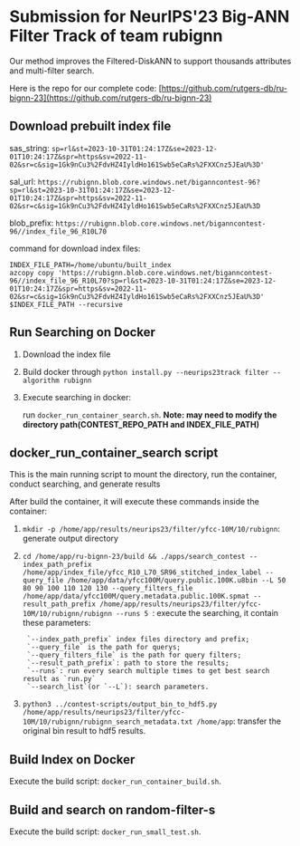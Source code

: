 # Submission for NeurIPS'23 Big-ANN Filter Track of team rubignn

Our method improves the Filtered-DiskANN to support thousands attributes and multi-filter search.

Here is the repo for our complete code: [https://github.com/rutgers-db/ru-bignn-23](https://github.com/rutgers-db/ru-bignn-23)

## Download prebuilt index file

sas_string: `sp=rl&st=2023-10-31T01:24:17Z&se=2023-12-01T10:24:17Z&spr=https&sv=2022-11-02&sr=c&sig=1Gk9nCu3%2FdvHZ4IyldHo161Swb5eCaRs%2FXXCnz5JEaU%3D'`

sal_url: `https://rubignn.blob.core.windows.net/biganncontest-96?sp=rl&st=2023-10-31T01:24:17Z&se=2023-12-01T10:24:17Z&spr=https&sv=2022-11-02&sr=c&sig=1Gk9nCu3%2FdvHZ4IyldHo161Swb5eCaRs%2FXXCnz5JEaU%3D`

blob_prefix: `https://rubignn.blob.core.windows.net/biganncontest-96//index_file_96_R10L70`

command for download index files: 

```
INDEX_FILE_PATH=/home/ubuntu/built_index
azcopy copy 'https://rubignn.blob.core.windows.net/biganncontest-96//index_file_96_R10L70?sp=rl&st=2023-10-31T01:24:17Z&se=2023-12-01T10:24:17Z&spr=https&sv=2022-11-02&sr=c&sig=1Gk9nCu3%2FdvHZ4IyldHo161Swb5eCaRs%2FXXCnz5JEaU%3D' $INDEX_FILE_PATH --recursive
```

## Run Searching on Docker

1. Download the index file

2. Build docker through `python install.py --neurips23track filter --algorithm rubignn`

3. Execute searching in docker:

      run `docker_run_container_search.sh`. **Note: may need to modify the directory path(CONTEST_REPO_PATH and INDEX_FILE_PATH)**

## docker_run_container_search script

This is the main running script to mount the directory, run the container, conduct searching, and generate results

After build the container, it will execute these commands inside the container:

1. `mkdir -p /home/app/results/neurips23/filter/yfcc-10M/10/rubignn`: generate output directory

2. `cd /home/app/ru-bignn-23/build && ./apps/search_contest --index_path_prefix /home/app/index_file/yfcc_R10_L70_SR96_stitched_index_label --query_file /home/app/data/yfcc100M/query.public.100K.u8bin --L 50 80 90 100 110 120 130 --query_filters_file /home/app/data/yfcc100M/query.metadata.public.100K.spmat --result_path_prefix /home/app/results/neurips23/filter/yfcc-10M/10/rubignn/rubignn --runs 5 `: execute the searching, it contain these parameters: 

        `--index_path_prefix` index files directory and prefix;
        `--query_file` is the path for querys;
        `--query_filters_file` is the path for query filters;
        `--result_path_prefix`: path to store the results;
        `--runs`: run every search multiple times to get best search result as `run.py`
        `--search_list`(or `--L`): search parameters.


3. `python3 ../contest-scripts/output_bin_to_hdf5.py /home/app/results/neurips23/filter/yfcc-10M/10/rubignn/rubignn_search_metadata.txt /home/app`: transfer the original bin result to hdf5 results.

## Build Index on Docker

Execute the build script: `docker_run_container_build.sh`.

## Build and search on random-filter-s

Execute the build script: `docker_run_small_test.sh`.
